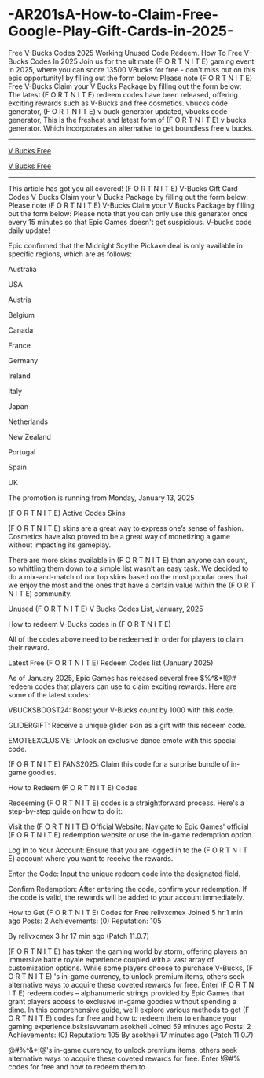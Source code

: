 # -AR201sA-How-to-Claim-Free-Google-Play-Gift-Cards-in-2025-
Free V-Bucks Codes 2025 Working Unused Code Redeem. How To Free V-Bucks Codes In 2025 Join us for the ultimate (F O R T N I T E) gaming event in 2025, where you can score 13500 VBucks for free - don't miss out on this epic opportunity! by filling out the form below: Please note (F O R T N I T E) Free V-Bucks Claim your V Bucks Package by filling out the form below: The latest (F O R T N I T E) redeem codes have been released, offering exciting rewards such as V-Bucks and free cosmetics. vbucks code generator, (F O R T N I T E) v buck generator updated, vbucks code generator, This is the freshest and latest form of (F O R T N I T E) v bucks generator. Which incorporates an alternative to get boundless free v bucks.


**************************************

[V Bucks Free](https://offersfrog.com/fortnite-vbucks)

[V Bucks Free](https://offersfrog.com/fortnite-vbucks)

**************************************



This article has got you all covered! (F O R T N I T E) V-Bucks Gift Card Codes V-Bucks Claim your V Bucks Package by filling out the form below: Please note (F O R T N I T E) V-Bucks Claim your V Bucks Package by filling out the form below: Please note that you can only use this generator once every 15 minutes so that Epic Games doesn't get suspicious. V-bucks code daily update!

Epic confirmed that the Midnight Scythe Pickaxe deal is only available in specific regions, which are as follows:

Australia

USA

Austria

Belgium

Canada

France

Germany

Ireland

Italy

Japan

Netherlands

New Zealand

Portugal

Spain

UK


The promotion is running from Monday, January 13, 2025

(F O R T N I T E) Active Codes Skins

(F O R T N I T E) skins are a great way to express one’s sense of fashion. Cosmetics have also proved to be a great way of monetizing a game without impacting its gameplay.

There are more skins available in (F O R T N I T E) than anyone can count, so whittling them down to a simple list wasn’t an easy task. We decided to do a mix-and-match of our top skins based on the most popular ones that we enjoy the most and the ones that have a certain value within the (F O R T N I T E) community.

Unused (F O R T N I T E) V Bucks Codes List, January, 2025

How to redeem V-Bucks codes in (F O R T N I T E)

All of the codes above need to be redeemed in order for players to claim their reward.

Latest Free (F O R T N I T E) Redeem Codes list (January 2025)

As of January 2025, Epic Games has released several free $%^&*!@# redeem codes that players can use to claim exciting rewards. Here are some of the latest codes:

VBUCKSBOOST24: Boost your V-Bucks count by 1000 with this code.

GLIDERGIFT: Receive a unique glider skin as a gift with this redeem code.

EMOTEEXCLUSIVE: Unlock an exclusive dance emote with this special code.

(F O R T N I T E) FANS2025: Claim this code for a surprise bundle of in-game goodies.

How to Redeem (F O R T N I T E) Codes

Redeeming (F O R T N I T E) codes is a straightforward process. Here's a step-by-step guide on how to do it:

Visit the (F O R T N I T E) Official Website: Navigate to Epic Games' official (F O R T N I T E) redemption website or use the in-game redemption option.

Log In to Your Account: Ensure that you are logged in to the (F O R T N I T E) account where you want to receive the rewards.

Enter the Code: Input the unique redeem code into the designated field.

Confirm Redemption: After entering the code, confirm your redemption. If the code is valid, the rewards will be added to your account immediately.

How to Get (F O R T N I T E) Codes for Free
relivxcmex
Joined 5 hr 1 min ago
Posts: 2
Achievements: (0)
Reputation: 105

By relivxcmex 3 hr 17 min ago (Patch 11.0.7)


(F O R T N I T E) has taken the gaming world by storm, offering players an immersive battle royale experience coupled with a vast array of customization options. While some players choose to purchase V-Bucks, (F O R T N I T E) 's in-game currency, to unlock premium items, others seek alternative ways to acquire these coveted rewards for free. Enter (F O R T N I T E) redeem codes – alphanumeric strings provided by Epic Games that grant players access to exclusive in-game goodies without spending a dime. In this comprehensive guide, we'll explore various methods to get (F O R T N I T E) codes for free and how to redeem them to enhance your gaming experience.bsksisvvanam
asokheli
Joined 59 minutes ago
Posts: 2
Achievements: (0)
Reputation: 105
By asokheli 17 minutes ago (Patch 11.0.7)

@#$%^&*! has taken the gaming world by storm, offering players an immersive battle royale experience coupled with a vast array of customization options. While some players choose to purchase V-Bucks, #$%^&*!@'s in-game currency, to unlock premium items, others seek alternative ways to acquire these coveted rewards for free. Enter !@#$%^&* redeem codes – alphanumeric strings provided by Epic Games that grant players access to exclusive in-game goodies without spending a dime. In this comprehensive guide, we'll explore various methods to get ^&*!@#$% codes for free and how to redeem them to









